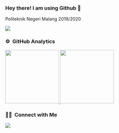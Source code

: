 ### Hey there! I am using Github 👋 

Politeknik Negeri Malang 2019/2020 

![](https://komarev.com/ghpvc/?username=Sholikin1941720140&color=blueviolet)

### ⚙️ &nbsp;GitHub Analytics

<p align="left">
<a href="https://github.com/sholikin1941720140">
  <img height="170em" src="https://github-readme-stats.vercel.app/api/top-langs/?username=Sholikin1941720140&layout=compact&langs_count=8&theme=gotham"/>
  <img height="170em" src="https://github-readme-stats.vercel.app/api?username=Sholikin1941720140&show_icons=true&theme=gotham&count_private=true&hide_rank=true&line_height=30&icon_color=fff305&custom_title=My%20Github%20Statistic"/>
</a>
</p>

### 🤝🏻 &nbsp;Connect with Me

<p align="left">
<a href="mailto: sholikinmuhammad1941720140@gmail.com"><img src="https://img.shields.io/badge/sholikinmuhammad1941720140@gmail.com-D14836?style=flat&logo=Gmail&logoColor=white"/></a>
</p>
